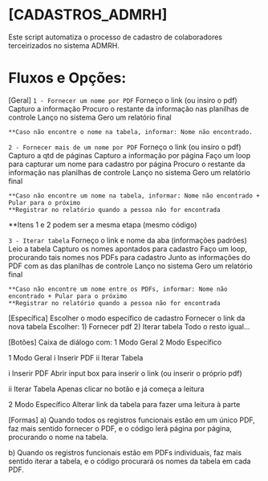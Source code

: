 # [CADASTROS_ADMRH]
Este script automatiza o processo de cadastro de colaboradores terceirizados no sistema ADMRH.


# Fluxos e Opções:

[Geral]
`1 - Fornecer um nome por PDF`
	Forneço o link (ou insiro o pdf)
	Capturo a informação
	Procuro o restante da informação nas planilhas de controle
	Lanço no sistema
	Gero um relatório final
	
	**Caso não encontre o nome na tabela, informar: Nome não encontrado.


`2 - Fornecer mais de um nome por PDF`
	Forneço o link (ou insiro o pdf)
	Capturo a qtd de páginas
	Capturo a informação por página
	Faço um loop para capturar um nome para cadastro por página
	Procuro o restante da informação nas planilhas de controle
	Lanço no sistema
	Gero um relatório final
	
	**Caso não encontre um nome na tabela, informar: Nome não encontrado + Pular para o próximo
	**Registrar no relatório quando a pessoa não for encontrada

**Itens 1 e 2 podem ser a mesma etapa (mesmo código)


`3 - Iterar tabela`
	Forneço o link e nome da aba (informações padrões)
	Leio a tabela
	Capturo os nomes apontados para cadastro
	Faço um loop, procurando tais nomes nos PDFs para cadastro
	Junto as informações do PDF com as das planilhas de controle
	Lanço no sistema
	Gero um relatório final
	
	**Caso não encontre um nome entre os PDFs, informar: Nome não encontrado + Pular para o próximo
	**Registrar no relatório quando a pessoa não for encontrada



[Específica]
    Escolher o modo específico de cadastro
    Fornecer o link da nova tabela
    Escolher: 
		1) Fornecer pdf
		2) Iterar tabela
    Todo o resto igual...



[Botões]
Caixa de diálogo com:
    1 Modo Geral
    2 Modo Específico

1 Modo Geral
    i Inserir PDF
    ii Iterar Tabela

i Inserir PDF
    Abrir input box para inserir o link (ou inserir o próprio pdf)

ii Iterar Tabela
    Apenas clicar no botão e já começa a leitura


2 Modo Específico
    Alterar link da tabela para fazer uma leitura à parte



[Formas]
a) Quando todos os registros funcionais estão em um único PDF, faz mais sentido fornecer o PDF, e o código lerá página por página, procurando o nome na tabela.

b) Quando os registros funcionais estão em PDFs individuais, faz mais sentido iterar a tabela, e o código procurará os nomes da tabela em cada PDF.